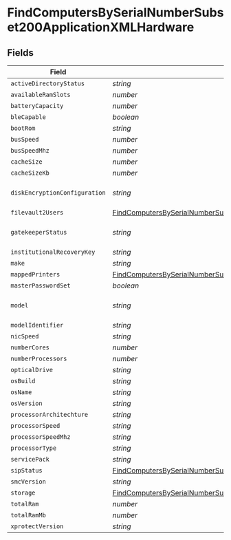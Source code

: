 # FindComputersBySerialNumberSubset200ApplicationXMLHardware


## Fields

| Field                                                                                                                                                                               | Type                                                                                                                                                                                | Required                                                                                                                                                                            | Description                                                                                                                                                                         | Example                                                                                                                                                                             |
| ----------------------------------------------------------------------------------------------------------------------------------------------------------------------------------- | ----------------------------------------------------------------------------------------------------------------------------------------------------------------------------------- | ----------------------------------------------------------------------------------------------------------------------------------------------------------------------------------- | ----------------------------------------------------------------------------------------------------------------------------------------------------------------------------------- | ----------------------------------------------------------------------------------------------------------------------------------------------------------------------------------- |
| `activeDirectoryStatus`                                                                                                                                                             | *string*                                                                                                                                                                            | :heavy_minus_sign:                                                                                                                                                                  | N/A                                                                                                                                                                                 | AD.company.com                                                                                                                                                                      |
| `availableRamSlots`                                                                                                                                                                 | *number*                                                                                                                                                                            | :heavy_minus_sign:                                                                                                                                                                  | N/A                                                                                                                                                                                 | 0                                                                                                                                                                                   |
| `batteryCapacity`                                                                                                                                                                   | *number*                                                                                                                                                                            | :heavy_minus_sign:                                                                                                                                                                  | N/A                                                                                                                                                                                 | 90                                                                                                                                                                                  |
| `bleCapable`                                                                                                                                                                        | *boolean*                                                                                                                                                                           | :heavy_minus_sign:                                                                                                                                                                  | N/A                                                                                                                                                                                 |                                                                                                                                                                                     |
| `bootRom`                                                                                                                                                                           | *string*                                                                                                                                                                            | :heavy_minus_sign:                                                                                                                                                                  | N/A                                                                                                                                                                                 | MBP111.0142.B00                                                                                                                                                                     |
| `busSpeed`                                                                                                                                                                          | *number*                                                                                                                                                                            | :heavy_minus_sign:                                                                                                                                                                  | N/A                                                                                                                                                                                 | 0                                                                                                                                                                                   |
| `busSpeedMhz`                                                                                                                                                                       | *number*                                                                                                                                                                            | :heavy_minus_sign:                                                                                                                                                                  | N/A                                                                                                                                                                                 | 0                                                                                                                                                                                   |
| `cacheSize`                                                                                                                                                                         | *number*                                                                                                                                                                            | :heavy_minus_sign:                                                                                                                                                                  | N/A                                                                                                                                                                                 | 3072                                                                                                                                                                                |
| `cacheSizeKb`                                                                                                                                                                       | *number*                                                                                                                                                                            | :heavy_minus_sign:                                                                                                                                                                  | N/A                                                                                                                                                                                 | 3072                                                                                                                                                                                |
| `diskEncryptionConfiguration`                                                                                                                                                       | *string*                                                                                                                                                                            | :heavy_minus_sign:                                                                                                                                                                  | N/A                                                                                                                                                                                 | Individual and Institutional Encryption                                                                                                                                             |
| `filevault2Users`                                                                                                                                                                   | [FindComputersBySerialNumberSubset200ApplicationXMLHardwareFilevault2Users](../../models/operations/findcomputersbyserialnumbersubset200applicationxmlhardwarefilevault2users.md)[] | :heavy_minus_sign:                                                                                                                                                                  | N/A                                                                                                                                                                                 |                                                                                                                                                                                     |
| `gatekeeperStatus`                                                                                                                                                                  | *string*                                                                                                                                                                            | :heavy_minus_sign:                                                                                                                                                                  | N/A                                                                                                                                                                                 | App Store and identified developers                                                                                                                                                 |
| `institutionalRecoveryKey`                                                                                                                                                          | *string*                                                                                                                                                                            | :heavy_minus_sign:                                                                                                                                                                  | N/A                                                                                                                                                                                 | Not Present                                                                                                                                                                         |
| `make`                                                                                                                                                                              | *string*                                                                                                                                                                            | :heavy_minus_sign:                                                                                                                                                                  | N/A                                                                                                                                                                                 | Apple                                                                                                                                                                               |
| `mappedPrinters`                                                                                                                                                                    | [FindComputersBySerialNumberSubset200ApplicationXMLHardwareMappedPrinters](../../models/operations/findcomputersbyserialnumbersubset200applicationxmlhardwaremappedprinters.md)[]   | :heavy_minus_sign:                                                                                                                                                                  | N/A                                                                                                                                                                                 |                                                                                                                                                                                     |
| `masterPasswordSet`                                                                                                                                                                 | *boolean*                                                                                                                                                                           | :heavy_minus_sign:                                                                                                                                                                  | N/A                                                                                                                                                                                 |                                                                                                                                                                                     |
| `model`                                                                                                                                                                             | *string*                                                                                                                                                                            | :heavy_minus_sign:                                                                                                                                                                  | N/A                                                                                                                                                                                 | 13-inch Retina MacBook Pro (Late 2013)                                                                                                                                              |
| `modelIdentifier`                                                                                                                                                                   | *string*                                                                                                                                                                            | :heavy_minus_sign:                                                                                                                                                                  | N/A                                                                                                                                                                                 | MacBookPro11,1                                                                                                                                                                      |
| `nicSpeed`                                                                                                                                                                          | *string*                                                                                                                                                                            | :heavy_minus_sign:                                                                                                                                                                  | N/A                                                                                                                                                                                 | n/a                                                                                                                                                                                 |
| `numberCores`                                                                                                                                                                       | *number*                                                                                                                                                                            | :heavy_minus_sign:                                                                                                                                                                  | N/A                                                                                                                                                                                 | 2                                                                                                                                                                                   |
| `numberProcessors`                                                                                                                                                                  | *number*                                                                                                                                                                            | :heavy_minus_sign:                                                                                                                                                                  | N/A                                                                                                                                                                                 | 1                                                                                                                                                                                   |
| `opticalDrive`                                                                                                                                                                      | *string*                                                                                                                                                                            | :heavy_minus_sign:                                                                                                                                                                  | N/A                                                                                                                                                                                 |                                                                                                                                                                                     |
| `osBuild`                                                                                                                                                                           | *string*                                                                                                                                                                            | :heavy_minus_sign:                                                                                                                                                                  | N/A                                                                                                                                                                                 | 17C88                                                                                                                                                                               |
| `osName`                                                                                                                                                                            | *string*                                                                                                                                                                            | :heavy_minus_sign:                                                                                                                                                                  | N/A                                                                                                                                                                                 | Mac OS X                                                                                                                                                                            |
| `osVersion`                                                                                                                                                                         | *string*                                                                                                                                                                            | :heavy_minus_sign:                                                                                                                                                                  | N/A                                                                                                                                                                                 | 10.13.2                                                                                                                                                                             |
| `processorArchitechture`                                                                                                                                                            | *string*                                                                                                                                                                            | :heavy_minus_sign:                                                                                                                                                                  | N/A                                                                                                                                                                                 | x86_64                                                                                                                                                                              |
| `processorSpeed`                                                                                                                                                                    | *string*                                                                                                                                                                            | :heavy_minus_sign:                                                                                                                                                                  | N/A                                                                                                                                                                                 | 2600                                                                                                                                                                                |
| `processorSpeedMhz`                                                                                                                                                                 | *string*                                                                                                                                                                            | :heavy_minus_sign:                                                                                                                                                                  | N/A                                                                                                                                                                                 | 2600                                                                                                                                                                                |
| `processorType`                                                                                                                                                                     | *string*                                                                                                                                                                            | :heavy_minus_sign:                                                                                                                                                                  | N/A                                                                                                                                                                                 | Intel Core i5                                                                                                                                                                       |
| `servicePack`                                                                                                                                                                       | *string*                                                                                                                                                                            | :heavy_minus_sign:                                                                                                                                                                  | N/A                                                                                                                                                                                 |                                                                                                                                                                                     |
| `sipStatus`                                                                                                                                                                         | [FindComputersBySerialNumberSubset200ApplicationXMLHardwareSipStatus](../../models/operations/findcomputersbyserialnumbersubset200applicationxmlhardwaresipstatus.md)               | :heavy_minus_sign:                                                                                                                                                                  | N/A                                                                                                                                                                                 |                                                                                                                                                                                     |
| `smcVersion`                                                                                                                                                                        | *string*                                                                                                                                                                            | :heavy_minus_sign:                                                                                                                                                                  | N/A                                                                                                                                                                                 | 2.16f68                                                                                                                                                                             |
| `storage`                                                                                                                                                                           | [FindComputersBySerialNumberSubset200ApplicationXMLHardwareStorage](../../models/operations/findcomputersbyserialnumbersubset200applicationxmlhardwarestorage.md)[]                 | :heavy_minus_sign:                                                                                                                                                                  | N/A                                                                                                                                                                                 |                                                                                                                                                                                     |
| `totalRam`                                                                                                                                                                          | *number*                                                                                                                                                                            | :heavy_minus_sign:                                                                                                                                                                  | N/A                                                                                                                                                                                 | 16384                                                                                                                                                                               |
| `totalRamMb`                                                                                                                                                                        | *number*                                                                                                                                                                            | :heavy_minus_sign:                                                                                                                                                                  | N/A                                                                                                                                                                                 | 16384                                                                                                                                                                               |
| `xprotectVersion`                                                                                                                                                                   | *string*                                                                                                                                                                            | :heavy_minus_sign:                                                                                                                                                                  | N/A                                                                                                                                                                                 | 2098                                                                                                                                                                                |